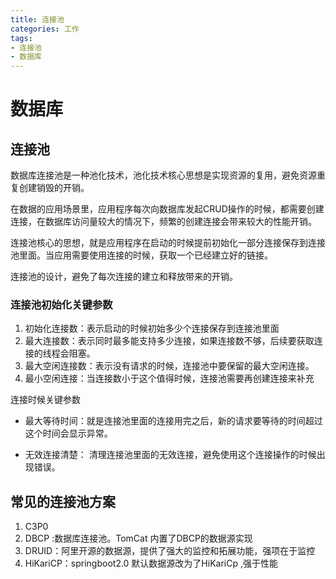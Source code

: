 ```yaml
---
title: 连接池
categories: 工作
tags:
- 连接池
- 数据库
---
```

# 数据库

## 连接池

数据库连接池是一种池化技术，池化技术核心思想是实现资源的复用，避免资源重复创建销毁的开销。

在数据的应用场景里，应用程序每次向数据库发起CRUD操作的时候，都需要创建连接，在数据库访问量较大的情况下，频繁的创建连接会带来较大的性能开销。

连接池核心的思想，就是应用程序在启动的时候提前初始化一部分连接保存到连接池里面。当应用需要使用连接的时候，获取一个已经建立好的链接。

连接池的设计，避免了每次连接的建立和释放带来的开销。

### 连接池初始化关键参数

1. 初始化连接数：表示启动的时候初始多少个连接保存到连接池里面
2. 最大连接数：表示同时最多能支持多少连接，如果连接数不够，后续要获取连接的线程会阻塞。
3. 最大空闲连接数：表示没有请求的时候，连接池中要保留的最大空闲连接。
4. 最小空闲连接：当连接数小于这个值得时候，连接池需要再创建连接来补充

连接时候关键参数

* 最大等待时间：就是连接池里面的连接用完之后，新的请求要等待的时间超过这个时间会显示异常。

* 无效连接清楚： 清理连接池里面的无效连接，避免使用这个连接操作的时候出现错误。

  

  

## 常见的连接池方案

1.  C3P0
2. DBCP :数据库连接池。TomCat 内置了DBCP的数据源实现
3. DRUID：阿里开源的数据源，提供了强大的监控和拓展功能，强项在于监控
4. HiKariCP：springboot2.0 默认数据源改为了HiKariCp ,强于性能









